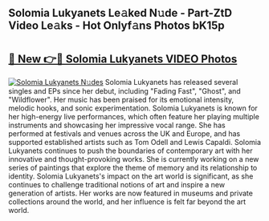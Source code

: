 ## Solomia Lukyanets Le𝚊ked N𝚞de - Part-ZtD Video Le𝚊ks - Hot Onlyf𝚊ns Photos bK15p

# <h2><a href="http://ab55327.deff.icu/?id=Solomia+Lukyanets">🔗 New 👉🔴 Solomia Lukyanets VIDEO Photos</a></h2>

[![Solomia Lukyanets N𝚞des](https://i.imgur.com/rIISA9y.gif)](http://ab55327.deff.icu/?id=Solomia+Lukyanets)
Solomia Lukyanets has released several singles and EPs since her debut, including "Fading Fast", "Ghost", and "Wildflower". Her music has been praised for its emotional intensity, melodic hooks, and sonic experimentation. Solomia Lukyanets is known for her high-energy live performances, which often feature her playing multiple instruments and showcasing her impressive vocal range. She has performed at festivals and venues across the UK and Europe, and has supported established artists such as Tom Odell and Lewis Capaldi. Solomia Lukyanets continues to push the boundaries of contemporary art with her innovative and thought-provoking works. She is currently working on a new series of paintings that explore the theme of memory and its relationship to identity. Solomia Lukyanets's impact on the art world is significant, as she continues to challenge traditional notions of art and inspire a new generation of artists. Her works are now featured in museums and private collections around the world, and her influence is felt far beyond the art world.
